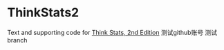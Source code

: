 ﻿ThinkStats2
===========

Text and supporting code for [Think Stats, 2nd Edition](http://greenteapress.com/thinkstats2/index.html)
测试github账号
测试branch
